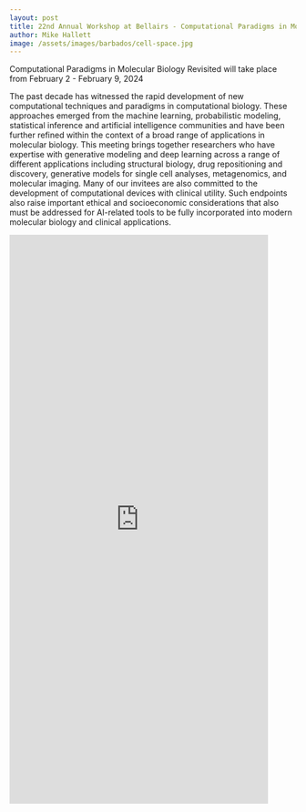 ```yaml
---
layout: post
title: 22nd Annual Workshop at Bellairs - Computational Paradigms in Molecular Biology Revisited
author: Mike Hallett
image: /assets/images/barbados/cell-space.jpg
---
```



Computational Paradigms in Molecular Biology Revisited will take place from February 2 - February 9, 2024 


The past decade has witnessed the rapid development of new computational techniques and paradigms in computational biology. These approaches emerged from the machine learning, probabilistic modeling, statistical inference and artificial intelligence communities and have been further refined within the context of a broad range of applications in molecular biology. This meeting brings together researchers who have expertise with generative modeling and deep learning across a range of different applications including structural biology, drug repositioning and discovery, generative models for single cell analyses, metagenomics, and molecular imaging. Many of our invitees are also committed to the development of computational devices with clinical utility. Such endpoints also raise important ethical and socioeconomic considerations that also must be addressed for AI-related tools to be fully incorporated into modern molecular biology and clinical applications.

<iframe src="https://docs.google.com/spreadsheets/d/e/2PACX-1vROluE4cmkWROWRyeYzGGPjhGYMVHIyq9EAG3YOT_vD6ufmlVr7_DvCjCrG9PR8OPSFf5dJ5khPLJtG/pubhtml?gid=741533285&amp;single=true&amp;widget=true&amp;headers=false" height="1000" width="90%" style="border:none;"></iframe>

